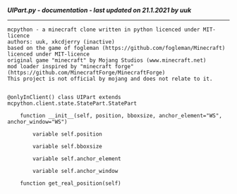 ***UIPart.py - documentation - last updated on 21.1.2021 by uuk***
___

    mcpython - a minecraft clone written in python licenced under MIT-licence
    authors: uuk, xkcdjerry (inactive)
    based on the game of fogleman (https://github.com/fogleman/Minecraft) licenced under MIT-licence
    original game "minecraft" by Mojang Studios (www.minecraft.net)
    mod loader inspired by "minecraft forge" (https://github.com/MinecraftForge/MinecraftForge)
    This project is not official by mojang and does not relate to it.


    @onlyInClient() class UIPart extends mcpython.client.state.StatePart.StatePart

        function __init__(self, position, bboxsize, anchor_element="WS", anchor_window="WS")

            variable self.position

            variable self.bboxsize

            variable self.anchor_element

            variable self.anchor_window

        function get_real_position(self)